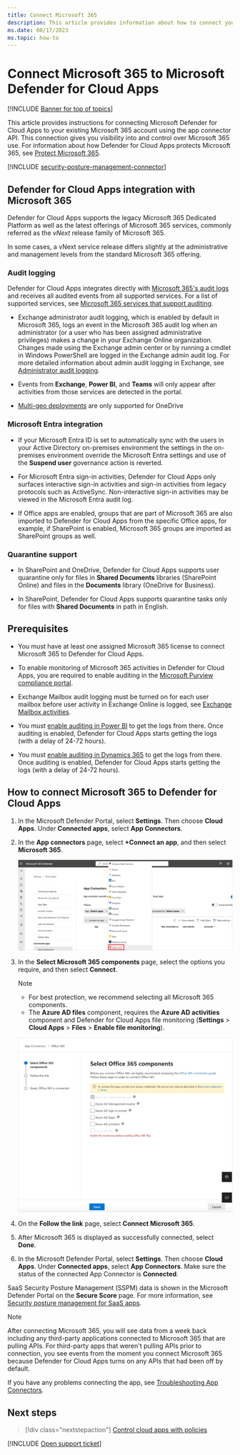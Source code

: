 ```yaml
---
title: Connect Microsoft 365
description: This article provides information about how to connect your Microsoft 365 to Defender for Cloud Apps using the API connector for visibility and control over use.
ms.date: 08/17/2023
ms.topic: how-to
---
```

# Connect Microsoft 365 to Microsoft Defender for Cloud Apps

[!INCLUDE [Banner for top of topics](includes/banner.md)]

This article provides instructions for connecting Microsoft Defender for Cloud Apps to your existing Microsoft 365 account using the app connector API. This connection gives you visibility into and control over Microsoft 365 use. For information about how Defender for Cloud Apps protects Microsoft 365, see [Protect Microsoft 365](protect-office-365.md).

[!INCLUDE [security-posture-management-connector](includes/security-posture-management-connector.md)]

## Defender for Cloud Apps integration with Microsoft 365
  
Defender for Cloud Apps supports the legacy Microsoft 365 Dedicated Platform as well as the latest offerings of Microsoft 365 services, commonly referred as the *vNext* release family of Microsoft 365.

In some cases, a vNext service release differs slightly at the administrative and management levels from the standard Microsoft 365 offering.

### Audit logging

Defender for Cloud Apps integrates directly with [Microsoft 365's audit logs](/microsoft-365/compliance/detailed-properties-in-the-office-365-audit-log?view=o365-worldwide&preserve-view=true) and receives all audited events from all supported services. For a list of supported services, see [Microsoft 365 services that support auditing](/microsoft-365/compliance/search-the-audit-log-in-security-and-compliance#microsoft-365-services-that-support-auditing).

- Exchange administrator audit logging, which is enabled by default in Microsoft 365, logs an event in the Microsoft 365 audit log when an administrator (or a user who has been assigned administrative privileges) makes a change in your Exchange Online organization. Changes made using the Exchange admin center or by running a cmdlet in Windows PowerShell are logged in the Exchange admin audit log. For more detailed information about admin audit logging in Exchange, see [Administrator audit logging](/exchange/security-and-compliance/exchange-auditing-reports/view-administrator-audit-log).

- Events from **Exchange**, **Power BI**, and **Teams** will only appear after activities from those services are detected in the portal.


- [Multi-geo deployments](/microsoft-365/enterprise/microsoft-365-multi-geo) are only supported for OneDrive

<a name='azure-active-directory-integration'></a>

### Microsoft Entra integration

- If your Microsoft Entra ID is set to automatically sync with the users in your Active Directory on-premises environment the settings in the on-premises environment override the Microsoft Entra settings and use of the **Suspend user** governance action is reverted.

- For Microsoft Entra sign-in activities, Defender for Cloud Apps only surfaces interactive sign-in activities and sign-in activities from legacy protocols such as ActiveSync. Non-interactive sign-in activities may be viewed in the Microsoft Entra audit log.

- If Office apps are enabled, groups that are part of Microsoft 365 are also imported to Defender for Cloud Apps from the specific Office apps, for example, if SharePoint is enabled, Microsoft 365 groups are imported as SharePoint groups as well.

### Quarantine support

- In SharePoint and OneDrive, Defender for Cloud Apps supports user quarantine only for files in **Shared Documents** libraries (SharePoint Online) and files in the **Documents** library (OneDrive for Business).

- In SharePoint, Defender for Cloud Apps supports quarantine tasks only for files with **Shared Documents** in path in English.

## Prerequisites

- You must have at least one assigned Microsoft 365 license to connect Microsoft 365 to Defender for Cloud Apps.

- To enable monitoring of Microsoft 365 activities in Defender for Cloud Apps, you are required to enable auditing in the [Microsoft Purview compliance portal](/microsoft-365/compliance/turn-audit-log-search-on-or-off).

- Exchange Mailbox audit logging must be turned on for each user mailbox before user activity in Exchange Online is logged, see [Exchange Mailbox activities](https://support.office.com/article/Search-the-audit-log-in-the-Office-365-Security-Compliance-Center-0d4d0f35-390b-4518-800e-0c7ec95e946c).

- You must [enable auditing in Power BI](/power-bi/admin/service-admin-auditing) to get the logs from there. Once auditing is enabled, Defender for Cloud Apps starts getting the logs (with a delay of 24-72 hours).
- You must [enable auditing in Dynamics 365](/power-platform/admin/enable-use-comprehensive-auditing#enable-auditing) to get the logs from there. Once auditing is enabled, Defender for Cloud Apps starts getting the logs (with a delay of 24-72 hours).


## How to connect Microsoft 365 to Defender for Cloud Apps


1. In the Microsoft Defender Portal, select **Settings**. Then choose **Cloud Apps**. Under **Connected apps**, select **App Connectors**.
1. In the **App connectors** page, select **+Connect an app**, and then select **Microsoft 365**.

    ![Connect O365 menu option.](media/connect-o365.png)

1. In the **Select Microsoft 365 components** page, select the options you require, and then select **Connect**.

    > [!NOTE]
    >
    > - For best protection, we recommend selecting all Microsoft 365 components.
    > - The **Azure AD files** component, requires the **Azure AD activities** component and Defender for Cloud Apps file monitoring (**Settings** > **Cloud Apps** > **Files** > **Enable file monitoring**).

    ![connect O365 components.](media/connect-o365-components.png)

1. On the **Follow the link** page, select **Connect Microsoft 365**.

1. After Microsoft 365 is displayed as successfully connected, select **Done**.
1. In the Microsoft Defender Portal, select **Settings**. Then choose **Cloud Apps**. Under **Connected apps**, select **App Connectors**. Make sure the status of the connected App Connector is **Connected**.

SaaS Security Posture Management (SSPM) data is shown in the Microsoft Defender Portal on the **Secure Score** page. For more information, see [Security posture management for SaaS apps](/defender-cloud-apps/security-saas).

> [!NOTE]
> After connecting Microsoft 365, you will see data from a week back including any third-party applications connected to Microsoft 365 that are pulling APIs. For third-party apps that weren't pulling APIs prior to connection, you see events from the moment you connect Microsoft 365 because Defender for Cloud Apps turns on any APIs that had been off by default.

If you have any problems connecting the app, see [Troubleshooting App Connectors](troubleshooting-api-connectors-using-error-messages.md).

## Next steps

> [!div class="nextstepaction"]
> [Control cloud apps with policies](control-cloud-apps-with-policies.md)

[!INCLUDE [Open support ticket](includes/support.md)]
